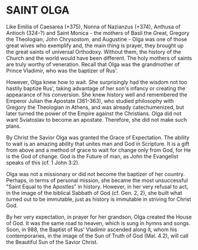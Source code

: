 # SAINT OLGA

Like Emilia of Caesarea (+375), Nonna of Nazianzus (+374), Anthusa of Antioch (324-?) and Saint Monica - the mothers of Basil the Great, Gregory the Theologian, John Chrysostom, and Augustine - Olga was one of those great wives who exemplify and, the main thing is prayer, they brought up the great saints of universal Orthodoxy. Without them, the history of the Church and the world would have been different. The holy mothers of saints are truly worthy of veneration. Recall that Olga was the grandmother of Prince Vladimir, who was the baptizer of Rus'.

However, Olga knew how to wait. She surprisingly had the wisdom not too hastily baptize Rus', taking advantage of her son's infancy or creating the appearance of his conversion. She knew history well and remembered the Emperor Julian the Apostate (361-363), who studied philosophy with Gregory the Theologian in Athens, and was already catechumenized, but later turned the power of the Empire against the Christians. Olga did not want Sviatoslav to become an apostate. Therefore, she did not make such plans.

By Christ the Savior Olga was granted the Grace of Expectation. The ability to wait is an amazing ability that unites man and God in Scripture. It is a gift from above and a method of grace to wait for change only from God, for He is the God of change. God is the Future of man, as John the Evangelist speaks of this (cf. 1 John 3:2).

Olga was not a missionary or did not become the baptizer of her country. Perhaps, in terms of personal mission, she became the most unsuccessful "Saint Equal to the Apostles" in history. However, in her very refusal to act, in the image of the biblical Sabbath of God (cf. Gen. 2, 2), she built what turned out to be immutable, just as history is immutable in striving for Christ God.

By her very expectation, in prayer for her grandson, Olga created the House of God. It was the same road to heaven, which is sung in hymns and songs. Soon, in 988, the Baptist of Rus' Vladimir ascended along it, whom his contemporaries, in the image of the Sun of Truth of God (Mal. 4.2), will call the Beautiful Sun of the Savior Christ.
